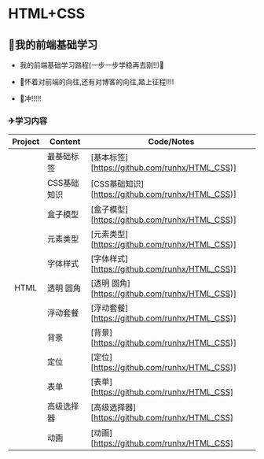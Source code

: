 # HTML+CSS



## 🚀我的前端基础学习

* 我的前端基础学习路程(一步一步学稳再去刚!!)🔪

* 💪怀着对前端的向往,还有对博客的向往,踏上征程!!!!

* 🐛冲!!!!!

### ✈学习内容

| Project | Content     | Code/Notes                                        |
| :-----: | ----------- | ------------------------------------------------- |
|         | 最基础标签  | [基本标签][https://github.com/runhx/HTML_CSS)]    |
|         | CSS基础知识 | [CSS基础知识][https://github.com/runhx/HTML_CSS)] |
|         | 盒子模型    | [盒子模型][https://github.com/runhx/HTML_CSS)]    |
|         | 元素类型    | [元素类型][https://github.com/runhx/HTML_CSS)]    |
|         | 字体样式    | [字体样式][https://github.com/runhx/HTML_CSS)]    |
|  HTML   | 透明 圆角   | [透明 圆角][https://github.com/runhx/HTML_CSS)]   |
|         | 浮动套餐    | [浮动套餐][https://github.com/runhx/HTML_CSS)]    |
|         | 背景        | [背景][https://github.com/runhx/HTML_CSS)]        |
|         | 定位        | [定位][https://github.com/runhx/HTML_CSS)]        |
|         | 表单        | [表单][https://github.com/runhx/HTML_CSS]         |
|         | 高级选择器  | [高级选择器][https://github.com/runhx/HTML_CSS]   |
|         | 动画        | [动画][https://github.com/runhx/HTML_CSS]         |



